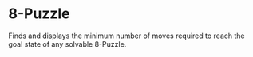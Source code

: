 # 8-Puzzle
Finds and displays the minimum number of moves required to reach the goal state of any solvable 8-Puzzle. 
